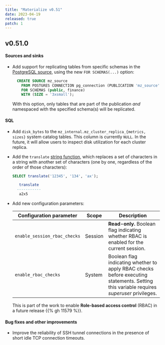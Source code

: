 ```yaml
---
title: "Materialize v0.51"
date: 2023-04-19
released: true
patch: 1
---
```


## v0.51.0

#### Sources and sinks

* Add support for replicating tables from specific schemas in the
  [PostgreSQL source](/sql/create-source/postgres/), using the new `FOR SCHEMAS(...)`
  option:

  ```sql
	CREATE SOURCE mz_source
	  FROM POSTGRES CONNECTION pg_connection (PUBLICATION 'mz_source')
	  FOR SCHEMAS (public, finance)
	  WITH (SIZE = '3xsmall');
	```

  With this option, only tables that are part of the publication _and_
  namespaced with the specified schema(s) will be replicated.

#### SQL

* Add `disk_bytes` to the `mz_internal.mz_cluster_replica_{metrics, sizes}`
  system catalog tables. This column is currently `NULL`. In the future, it
  will allow users to inspect disk utilization for each cluster replica.

* Add the `translate` [string function](/sql/functions/#string-func), which
  replaces a set of characters in a string with another set of characters
  (one by one, regardless of the order of those characters):

  ```sql
  SELECT translate('12345', '134', 'ax');

	 translate
	-----------
	 a2x5
  ```

* Add new configuration parameters:

  | Configuration parameter      | Scope    | Description                                                                             |
  | ---------------------------- | -------- | --------------------------------------------------------------------------------------- |
  | `enable_session_rbac_checks` | Session  | **Read-only.** Boolean flag indicating whether RBAC is enabled for the current session. |
  | `enable_rbac_checks`         | System   | Boolean flag indicating whether to apply RBAC checks before executing statements. Setting this variable requires _superuser_ privileges. |

  This is part of the work to enable **Role-based access control** (RBAC) in a
  future release {{% gh 11579 %}}.

#### Bug fixes and other improvements

* Improve the reliability of SSH tunnel connections in the presence of short
  idle TCP connection timeouts.
